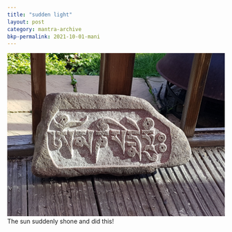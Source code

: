 ```yaml
---
title: "sudden light"
layout: post
category: mantra-archive
bkp-permalink: 2021-10-01-mani
---
```


![mani 10](/assets/images/mani/mani10/mani10-sudden-light.jpg)
The sun suddenly shone and did this!

